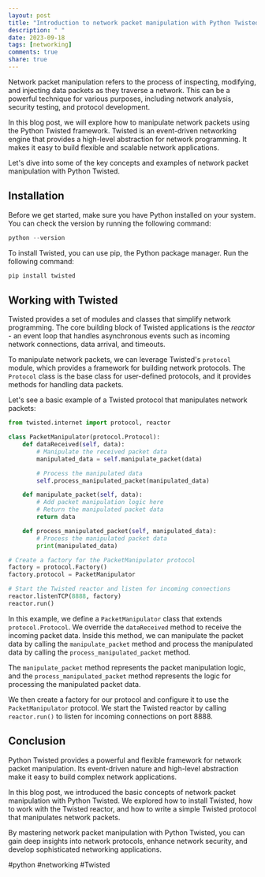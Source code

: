 ```yaml
---
layout: post
title: "Introduction to network packet manipulation with Python Twisted"
description: " "
date: 2023-09-18
tags: [networking]
comments: true
share: true
---
```


Network packet manipulation refers to the process of inspecting, modifying, and injecting data packets as they traverse a network. This can be a powerful technique for various purposes, including network analysis, security testing, and protocol development.

In this blog post, we will explore how to manipulate network packets using the Python Twisted framework. Twisted is an event-driven networking engine that provides a high-level abstraction for network programming. It makes it easy to build flexible and scalable network applications.

Let's dive into some of the key concepts and examples of network packet manipulation with Python Twisted.

## Installation

Before we get started, make sure you have Python installed on your system. You can check the version by running the following command:

```python
python --version
```

To install Twisted, you can use pip, the Python package manager. Run the following command:

```python
pip install twisted
```

## Working with Twisted

Twisted provides a set of modules and classes that simplify network programming. The core building block of Twisted applications is the *reactor* - an event loop that handles asynchronous events such as incoming network connections, data arrival, and timeouts.

To manipulate network packets, we can leverage Twisted's `protocol` module, which provides a framework for building network protocols. The `Protocol` class is the base class for user-defined protocols, and it provides methods for handling data packets.

Let's see a basic example of a Twisted protocol that manipulates network packets:

```python
from twisted.internet import protocol, reactor

class PacketManipulator(protocol.Protocol):
    def dataReceived(self, data):
        # Manipulate the received packet data
        manipulated_data = self.manipulate_packet(data)

        # Process the manipulated data
        self.process_manipulated_packet(manipulated_data)

    def manipulate_packet(self, data):
        # Add packet manipulation logic here
        # Return the manipulated packet data
        return data

    def process_manipulated_packet(self, manipulated_data):
        # Process the manipulated packet data
        print(manipulated_data)

# Create a factory for the PacketManipulator protocol
factory = protocol.Factory()
factory.protocol = PacketManipulator

# Start the Twisted reactor and listen for incoming connections
reactor.listenTCP(8888, factory)
reactor.run()
```

In this example, we define a `PacketManipulator` class that extends `protocol.Protocol`. We override the `dataReceived` method to receive the incoming packet data. Inside this method, we can manipulate the packet data by calling the `manipulate_packet` method and process the manipulated data by calling the `process_manipulated_packet` method.

The `manipulate_packet` method represents the packet manipulation logic, and the `process_manipulated_packet` method represents the logic for processing the manipulated packet data.

We then create a factory for our protocol and configure it to use the `PacketManipulator` protocol. We start the Twisted reactor by calling `reactor.run()` to listen for incoming connections on port 8888.

## Conclusion

Python Twisted provides a powerful and flexible framework for network packet manipulation. Its event-driven nature and high-level abstraction make it easy to build complex network applications.

In this blog post, we introduced the basic concepts of network packet manipulation with Python Twisted. We explored how to install Twisted, how to work with the Twisted reactor, and how to write a simple Twisted protocol that manipulates network packets.

By mastering network packet manipulation with Python Twisted, you can gain deep insights into network protocols, enhance network security, and develop sophisticated networking applications.

#python #networking #Twisted